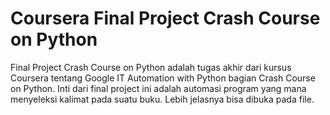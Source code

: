 # Coursera Final Project Crash Course on Python
Final Project Crash Course on Python adalah tugas akhir dari kursus Coursera tentang Google IT Automation with Python bagian Crash Course on Python. Inti dari final project ini adalah automasi program yang mana menyeleksi kalimat pada suatu buku. Lebih jelasnya bisa dibuka pada file.
